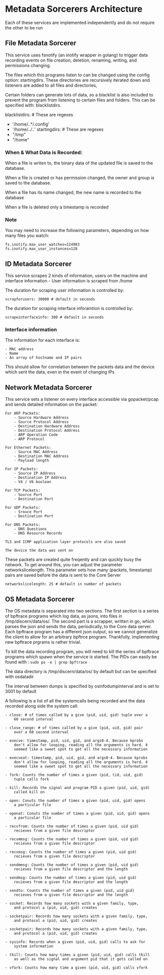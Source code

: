 
# Metadata Sorcerers Architecture

Each of these services are implemented independently and do not require
    the other to be run



## File Metadata Sorcerer

This service uses fsnotify (an inotify wrapper in golang) to trigger 
    data recording events on file creation, deletion, renaming, writing, 
    and permissions changing.

The files which this programs listen to can be changed using the 
    config option: startingdirs. These directories are recursively 
    iterated down and listeners are added to all files and directories,

Certain folders can generate lots of data, so a blacklist is also 
    included to prevent the program from listening to certain files 
    and folders. This can be specified with: blacklistdirs.

blacklistdirs: # These are regexes
  - '/home/\..*/\.config'
  - '/home/\..*/\..*'
startingdirs: # These are regexes
  - "/tmp"
  - "/home"


### When & What Data is Recorded: 

When a file is writen to, the binary data of the updated file is saved 
    to the database. 

When a file is created or has permission changed, the owner and group
    is saved to the database.

When a file has its name changed, the new name is recorded to the 
    database

When a file is deleted only a timestamp is recorded


### Note

You may need to increase the following parameters, depending on how 
    many files you watch:

    fs.inotify.max_user_watches=124983
    fs.inotify.max_user_instances=128



## ID Metadata Sorcerer

This service scrapes 2 kinds of information, users on the machine and
    interface information
    - User information is scraped from /home

The duration for scraping user information is controlled by:
    
    scrapforusers: 30000 # default in seconds

The duration for scraping interface inforamtion is controlled by:

    scrapeinterfaceinfo: 300 # default in seconds


### Interface information

The information for each interface is:

    - MAC address
    - Name
    - An array of hostname and IP pairs

This should allow for correlation between the packets data and the 
    device which sent the data, even in the event of changing IPs



## Network Metadata Sorcerer

This service sets a listener on every interface accessible via 
    gopacket/pcap and sends detailed information on the packet:

    For ARP Packets:
        - Source Hardware Address
        - Source Protocol Address
        - Destination Hardware Address
        - Destination Protocol Address
        - ARP Operation Code
        - ARP Protocol

    For Ethernet Packets:
        - Source MAC Address
        - Destination MAC Address
        - Payload length

    For IP Packets:
        - Source IP Address
        - Destination IP Address
        - V4 / V6 boolean

    For TCP Packets:
        - Source Port
        - Destination Port

    For UDP Packets:
        - Srouce Port
        - Destination Port

    For DNS Packets:
        - DNS Questions
        - DNS Resource Records

    TLS and ICMP application layer protocols are also saved

    The device the data was sent on

These packets are created quite freqently and can quickly busy the 
    network. To get around this, you can adjust the parameter 
    networkslicelength. This parameter sets how many (packets, timestamp)
    pairs are saved before the data is sent to the Core Server

    networkslicelength: 25 # default in number of packets



## OS Metadata Sorcerer

The OS metadata is separated into two sections. The first section is a 
    series of bpftrace programs which log data, as jsons, into files 
    in /tmp/discern/data/os/. The second part is a scrapper, written in 
    go, which parses the json and sends the data, periodically, to the
    Core data server. Each bpftrace program has a different json output,
    so we cannot generalize the client to allow for an arbitrary bpftrce
    program. Thankfully, implementing new bpftrace prgrams is rather 
    trivial.

To kill the data recording program, you will need to kill the series of
    bpftrace programs which spawn when the service is started. The PIDs
    can easily be found with : `sudo ps -e | grep bpftrace`

The data directory is /tmp/discern/data/os/ by default but can be 
    specified with osdatadir

The interval between dumps is specified by osinfodumpinterval and is
    set to 3001 by default

A following is a list of all the systemcalls being recorded and the
    data recorded along side the system call:

    - close: # of times called by a give (pid, uid, gid) tuple over a 
        60 second interval

    - close_range: # of times called by a give (pid, uid, gid) pair 
        over a 60 second interval

    - execve: timestamp, pid, uid, gid, and args0-4. Because kprobs 
        don't allow for looping, reading all the arguments is hard. 4
        seemed like a sweet spot to get all the necessary information

    - execveat: timestamp, pid, uid, gid, and args0-4. Because kprobs 
        don't allow for looping, reading all the arguments is hard. 4
        seemed like a sweet spot to get all the necessary information

    - fork: Counts the number of times a given (pid, tid, uid, gid) 
        tuple calls fork

    - kill: Records the signal and program PID a given (pid, uid, gid)
        called kill on

    - open: Conuts the number of times a given (pid, uid, gid) opens
        a particular file 

    - openat: Conuts the number of times a given (pid, uid, gid) opens
        a particular file 

    - recvfrom: Counts the number of times a given (pid, uid gid)
        recieves from a given file descriptor

    - recvmmsg: Counts the number of times a given (pid, uid gid)
        recieves from a given file descriptor

    - recvmsg: Counts the number of times a given (pid, uid gid)
        recieves from a given file descriptor

    - sendmmsg: Counts the number of times a given (pid, uid gid)
        recieves from a given file descriptor and the length

    - sendmsg: Counts the number of times a given (pid, uid gid)
        recieves from a given file descriptor and the length

    - sendto: Counts the number of times a given (pid, uid gid)
        recieves from a given file descriptor and the length

    - socket: Records how many sockets with a given family, type, 
        and protocol a (pid, uid, gid) creates

    - socketpair: Records how many sockets with a given family, type, 
        and protocol a (pid, uid, gid) creates

    - socketpair: Records how many sockets with a given family, type, 
        and protocol a (pid, uid, gid) creates

    - sysinfo: Records when a given (pid, uid, gid) calls to ask for 
        system information

    - tkill: Counts how many times a given (pid, uid, gid) calls tkill
        as well as the signal and argument pid that it gets called on

    - vfork: Counts how many time a given (pid, uid, gid) calls vfork

